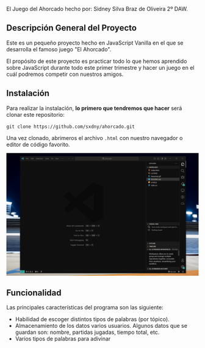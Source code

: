 El Juego del Ahorcado hecho por: Sidney Silva Braz de Oliveira 2º DAW.

## Descripción General del Proyecto

Este es un pequeño proyecto hecho en JavaScript Vanilla en el que se desarrolla el famoso juego "El Ahorcado". 

El propósito de este proyecto es practicar todo lo que hemos aprendido sobre JavaScript durante todo este primer trimestre y hacer un juego en el cuál podremos competir con nuestros amigos.

## Instalación

Para realizar la instalación, **lo primero que tendremos que hacer** será clonar este repositorio:

```git
git clone https://github.com/sxdny/ahorcado.git
```

Una vez clonado, abrimeros el archivo `.html` con nuestro navegador o editor de código favorito.

![Abrir el archivo desde Visual Studio Code con Live Server](liveserver.gif)

## Funcionalidad

Las principales características del programa son las siguiente:
- Habilidad de escoger distintos tipos de palabras (por tópico).
- Almacenamiento de los datos varios usuarios. Algunos datos que se guardan son: nombre, partidas jugadas, tiempo total, etc.
- Varios tipos de palabras para adivinar




